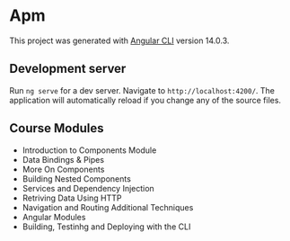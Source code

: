 # Apm

This project was generated with [Angular CLI](https://github.com/angular/angular-cli) version 14.0.3.

## Development server

Run `ng serve` for a dev server. Navigate to `http://localhost:4200/`. The application will automatically reload if you change any of the source files.


## Course Modules

- Introduction to Components Module
- Data Bindings & Pipes
- More On Components
- Building Nested Components
- Services and Dependency Injection
- Retriving Data Using HTTP
- Navigation and Routing Additional Techniques
- Angular Modules
- Building, Testinhg and Deploying with the CLI
